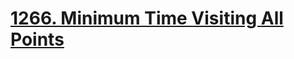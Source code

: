 # [1266. Minimum Time Visiting All Points](https://leetcode.com/problems/minimum-time-visiting-all-points/description/)